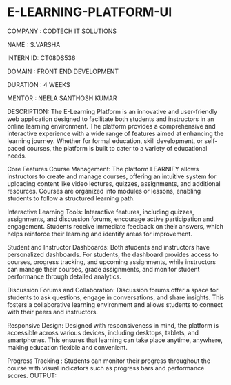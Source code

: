 # E-LEARNING-PLATFORM-UI

COMPANY : CODTECH IT SOLUTIONS

NAME : S.VARSHA

INTERN ID: CT08DS536

DOMAIN : FRONT END DEVELOPMENT

DURATION : 4 WEEKS

MENTOR : NEELA SANTHOSH KUMAR

DESCRIPTION:
    The E-Learning Platform is an innovative and user-friendly web application designed to facilitate both students and instructors in an online learning environment. The platform provides a comprehensive and interactive experience with a wide range of features aimed at enhancing the learning journey. Whether for formal education, skill development, or self-paced courses, the platform is built to cater to a variety of educational needs.

Core Features
Course Management:
The platform  LEARNIFY allows instructors to create and manage courses, offering an intuitive system for uploading content like video lectures, quizzes, assignments, and additional resources. Courses are organized into modules or lessons, enabling students to follow a structured learning path.

Interactive Learning Tools:
Interactive features, including quizzes, assignments, and discussion forums, encourage active participation and engagement. Students receive immediate feedback on their answers, which helps reinforce their learning and identify areas for improvement.

Student and Instructor Dashboards:
Both students and instructors have personalized dashboards. For students, the dashboard provides access to courses, progress tracking, and upcoming assignments, while instructors can manage their courses, grade assignments, and monitor student performance through detailed analytics.

Discussion Forums and Collaboration:
Discussion forums offer a space for students to ask questions, engage in conversations, and share insights. This fosters a collaborative learning environment and allows students to connect with their peers and instructors.

Responsive Design:
Designed with responsiveness in mind, the platform is accessible across various devices, including desktops, tablets, and smartphones. This ensures that learning can take place anytime, anywhere, making education flexible and convenient.

Progress Tracking :
Students can monitor their progress throughout the course with visual indicators such as progress bars and performance scores. 
OUTPUT:
